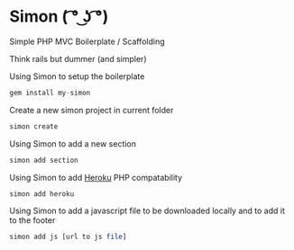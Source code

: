 Simon ( ͡° ͜ʖ ͡°)﻿
=====

Simple PHP MVC Boilerplate / Scaffolding 


Think rails but dummer (and simpler)


Using Simon to setup the boilerplate
```php
gem install my-simon
```

Create a new simon project in current folder
```php
simon create
```

Using Simon to add a new section
```php
simon add section
```

Using Simon to add [Heroku](http://heroku.com/) PHP compatability
```php
simon add heroku
```

Using Simon to add a javascript file to be downloaded locally and to add it to the footer
```php
simon add js [url to js file]
```

